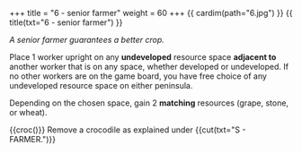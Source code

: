 +++
title = "6 - senior farmer"
weight = 60
+++
{{ cardim(path="6.jpg") }}
{{ title(txt="6 - senior farmer") }}

*A senior farmer guarantees a better crop.*

Place 1 worker upright on any **undeveloped** resource space **adjacent to** another worker that is on any space, whether developed or undeveloped. If no other workers are on the game board, you have free choice of any undeveloped resource space on either peninsula.


Depending on the chosen space, gain 2 **matching** resources (grape,
stone, or wheat).

{{croc()}} Remove a crocodile as explained under {{cut(txt="S - FARMER.")}}

